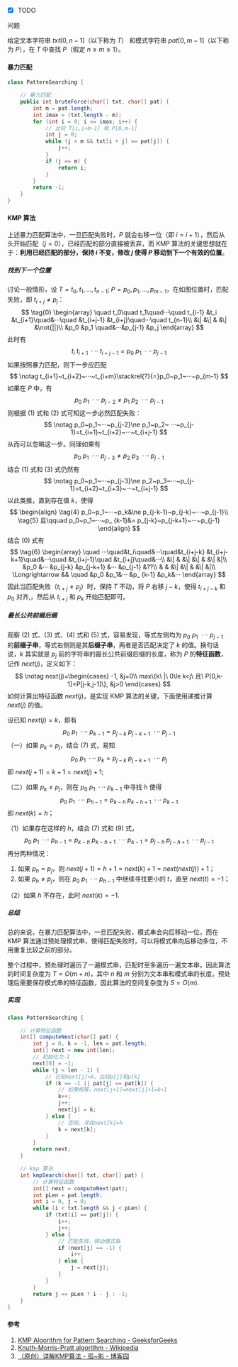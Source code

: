 - [x] TODO

问题

给定文本字符串 $txt[0,n-1]$（以下称为 $T$） 和模式字符串 $pat[0,m-1]$（以下称为 $P$），在 $T$ 中查找 $P$（假定 $n\ge m\ge 1$）。

#### 暴力匹配

```java
class PatternSearching {

    // 暴力匹配
    public int bruteForce(char[] txt, char[] pat) {
        int m = pat.length;
        int imax = (txt.length - m);
        for (int i = 0; i <= imax; i++) {
            // 比较 T[i,i+m-1] 和 P[0,m-1]
            int j = 0;
            while (j < m && txt[i + j] == pat[j]) {
                j++;
            }
            if (j == m) {
                return i;
            }
        }
        return -1;
    }
}
```

#### KMP 算法

上述暴力匹配算法中，一旦匹配失败时，$P$ 就会右移一位（即 $i=i+1$），然后从头开始匹配（$j=0$），已经匹配的部分直接被丢弃，而 KMP 算法的关键思想就在于：**利用已经匹配的部分，保持 $i$ 不变，修改 $j$ 使得
$P$ 移动到下一个有效的位置**。

##### 找到下一个位置

讨论一般情形，设 $T=t_0,t_1,...,t_{n-1};\ P=p_0,p_1,...,p_{m-1}$，在如图位置时，匹配失败，即 $t_{i+j}\ne p_j$： $$ \tag{0} \begin{array} \quad
t_0\quad t_1\quad···\quad t_{i-1} &t_i &t_{i+1}\quad&···\quad &t_{i+j-1} &t_{i+j}\quad···\quad t_{n-1}\\ &\| &\| & &\|
&\not{||}\\ &p_0 &p_1 \quad&···&p_{j-1} &p_j \end{array} $$ 此时有 $$ \tag{1} t_i~t_{i+1}~···~t_{i+j-1}=p_0~p_1~···~p_{j-1}
$$ 如果按照暴力匹配，则下一步应匹配 $$ \notag t_{i+1}~t_{i+2}~···~t_{i+m}\stackrel{?}{=}p_0~p_1~···~p_{m-1} $$ 如果在 $P$ 中，有 $$ \tag{2}
p_0~p_1~···~p_{j-2}\ne p_1~p_2~···~p_{j-1} $$ 则根据 $(1)$ 式和 $(2)$ 式可知这一步必然匹配失败： $$ \notag p_0~p_1~···~p_{j-2}\ne p_1~p_2~
···~p_{j-1}=t_{i+1}~t_{i+2}~···~t_{i+j-1} $$ 从而可以忽略这一步。同理如果有 $$ \tag{3} p_0~p_1~···~p_{j-3}\ne p_2~p_3~···~p_{j-1} $$ 结合
$(1)$ 式和 $(3)$ 式仍然有 $$ \notag p_0~p_1~···~p_{j-3}\ne p_2~p_3~···~p_{j-1}=t_{i+2}~t_{i+3}~···~t_{i+j-1} $$ 以此类推，直到存在值
$k$，使得 $$ \begin{align} \tag{4} p_0~p_1~···~p_k&\ne p_{j-k-1}~p_{j-k}~···~p_{j-1}\\ \tag{5} 且\qquad p_0~p_1~···~p_
{k-1}&= p_{j-k}~p_{j-k+1}~···~p_{j-1} \end{align} $$ 结合 $(0)$ 式有 $$ \tag{6} \begin{array} \quad
···\quad&t_i\quad&···\quad&t_{i+j-k} &t_{i+j-k+1}\quad&···\quad &t_{i+j-1}\quad &t_{i+j}\quad&···\\ &\| & &\| &\| & &\|
&|\\ &p_0 &··· &p_{j-k} &p_{j-k+1} &··· &p_{j-1} &??\\ & & &\| &\| & &\| &|\\ \Longrightarrow && \quad &p_0 &p_1&··· &p_
{k-1} &p_k&··· \end{array} $$ 因此当匹配失败（$t_{i+j}\ne p_j$）时，保持 $T$ 不动，将 $P$ 右移 $j-k$，使得 $t_{i+j-k}$ 和 $p_0$ 对齐,，然后从 $t_
{i+j}$ 和 $p_k$ 开始匹配即可。

##### 最长公共前缀后缀

观察 $(2)$ 式、$(3)$ 式、$(4)$ 式和 $(5)$ 式，容易发现，等式左侧均为 $p_0~p_1~···~p_{j-1}$ 的**前缀子串**，等式右侧则是其**后缀子串**，两者是否匹配决定了 $k$
的值。换句话说，$k$ 其实就是 $p_j$ 前的字符串的最长公共前缀后缀的长度，称为 $P$ 的**特征函数**，记作 $next(j)$，定义如下： $$ \notag next(j)=\begin{cases} -1, &j=0\\
max\{k\ |\ 0\le k<j\ 且\ P[0,k-1]=P[j-k,j-1]\}, &j>0 \end{cases} $$ 如何计算出特征函数 $next(j)$，是实现 KMP 算法的关键，下面使用递推计算 $next(j)$
的值。

设已知 $next(j)=k$，即有 $$ \tag{7}p_0~p_1~···~p_{k-1}= p_{j-k}~p_{j-k+1}~···~p_{j-1} $$ （一）如果 $p_k=p_j$，结合 $(7)$ 式，易知 $$
\tag{8}p_0~p_1~···~p_{k}= p_{j-k}~p_{j-k+1}~···~p_{j} $$ 即 $next(j+1)=k+1=next(j)+1$;

（二）如果 $p_k\ne p_j$，则在 $p_0~p_1~···~p_{k-1}$ 中寻找 $h$ 使得 $$ \tag{9}p_0~p_1~···~p_{h-1}= p_{k-h}~p_{k-h+1}~···~p_{k-1} $$ 即
$next(k)=h$；

（1）如果存在这样的 $h$，结合 $(7)$ 式和 $(9)$ 式， $$ \tag{10} p_0~p_1~···~p_{h-1}= p_{k-h}~p_{k-h+1}~···~p_{k-1}=p_{j-h}~p_{j-h+1}~
···~p_{j-1} $$ 再分两种情况：

1. 如果 $p_h=p_j$，则 $next(j+1)=h+1=next(k)+1=next(next(j))+1$；
2. 如果 $p_h\ne p_j$，则在 $p_0~p_1~···~p_{h-1}$ 中继续寻找更小的 $t$，直至 $next(t)=-1$；

（2）如果 $h$ 不存在，此时 $next(k)=-1$.

##### 总结

总的来说，在暴力匹配算法中，一旦匹配失败，模式串会向后移动一位，而在 KMP 算法通过预处理模式串，使得匹配失败时，可以将模式串向后移动多位，不用重复比较之前的部分。

整个过程中，预处理时遍历了一遍模式串，匹配时至多遍历一遍文本串，因此算法的时间复杂度为 $T=O(m+n)$，其中 $n$ 和 $m$ 分别为文本串和模式串的长度。预处理后需要保存模式串的特征函数，因此算法的空间复杂度为 $S=O(m)$.

##### 实现

```java
class PatternSearching {

    // 计算特征函数
    int[] computeNext(char[] pat) {
        int j = 0, k = -1, len = pat.length;
        int[] next = new int[len];
        // 初始化为-1
        next[0] = -1;
        while (j < len - 1) {
            // 已知next[j]=k，比较p[j]和p[k]
            if (k == -1 || pat[j] == pat[k]) {
                // 如果相等，next[j+1]=next[j]+1=k+1
                k++;
                j++;
                next[j] = k;
            } else {
                // 否则，寻找next[k]=h
                k = next[k];
            }
        }
        return next;
    }

    // kmp 算法
    int kmpSearch(char[] txt, char[] pat) {
        // 计算特征函数
        int[] next = computeNext(pat);
        int pLen = pat.length;
        int i = 0, j = 0;
        while (i < txt.length && j < pLen) {
            if (txt[i] == pat[j]) {
                i++;
                j++;
            } else {
                // 匹配失败，移动模式串
                if (next[j] == -1) {
                    i++;
                } else {
                    j = next[j];
                }
            }
        }
        return j == pLen ? i - j : -1;
    }
}
```

#### 参考

1. [KMP Algorithm for Pattern Searching - GeeksforGeeks](https://www.geeksforgeeks.org/kmp-algorithm-for-pattern-searching/)
2. [Knuth–Morris–Pratt algorithm - Wikipedia](https://en.wikipedia.org/wiki/Knuth%E2%80%93Morris%E2%80%93Pratt_algorithm)
3. [（原创）详解KMP算法 - 孤~影 - 博客园](https://www.cnblogs.com/yjiyjige/p/3263858.html)
